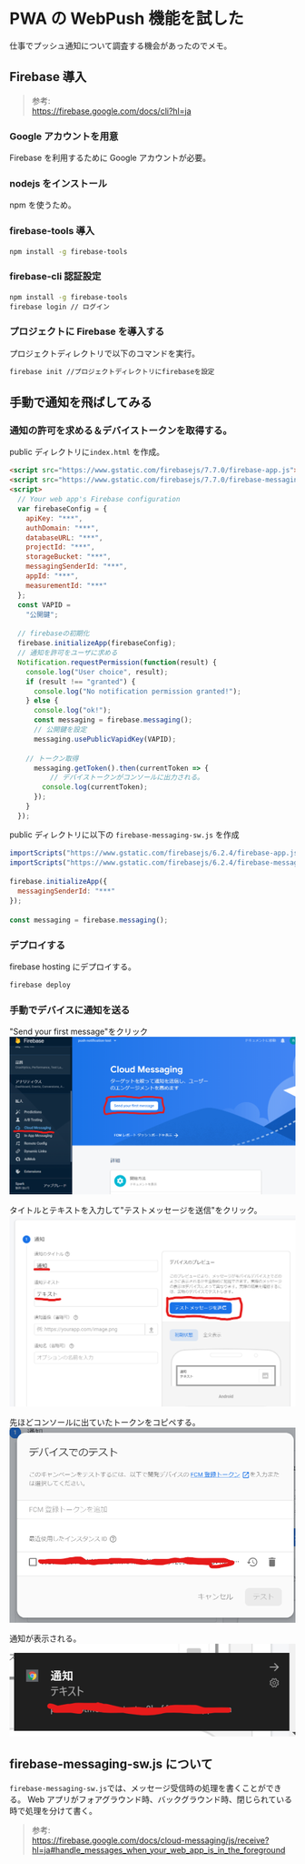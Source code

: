 # PWA の WebPush 機能を試した

仕事でプッシュ通知について調査する機会があったのでメモ。

## Firebase 導入

> 参考:  
> https://firebase.google.com/docs/cli?hl=ja

### Google アカウントを用意

Firebase を利用するために Google アカウントが必要。

### nodejs をインストール

npm を使うため。

### firebase-tools 導入

```sh
npm install -g firebase-tools
```

### firebase-cli 認証設定

```sh
npm install -g firebase-tools
firebase login // ログイン
```

### プロジェクトに Firebase を導入する

プロジェクトディレクトリで以下のコマンドを実行。

```sh
firebase init //プロジェクトディレクトリにfirebaseを設定
```

## 手動で通知を飛ばしてみる

### 通知の許可を求める＆デバイストークンを取得する。

public ディレクトリに`index.html` を作成。

```html
<script src="https://www.gstatic.com/firebasejs/7.7.0/firebase-app.js"></script>
<script src="https://www.gstatic.com/firebasejs/7.7.0/firebase-messaging.js"></script>
<script>
  // Your web app's Firebase configuration
  var firebaseConfig = {
    apiKey: "***",
    authDomain: "***",
    databaseURL: "***",
    projectId: "***",
    storageBucket: "***",
    messagingSenderId: "***",
    appId: "***",
    measurementId: "***"
  };
  const VAPID =
    "公開鍵";

  // firebaseの初期化
  firebase.initializeApp(firebaseConfig);
  // 通知を許可をユーザに求める
  Notification.requestPermission(function(result) {
    console.log("User choice", result);
    if (result !== "granted") {
      console.log("No notification permission granted!");
    } else {
      console.log("ok!");
      const messaging = firebase.messaging();
      // 公開鍵を設定
      messaging.usePublicVapidKey(VAPID);

    // トークン取得
      messaging.getToken().then(currentToken => {
          // デバイストークンがコンソールに出力される。
        console.log(currentToken);
      });
    }
  });
```

public ディレクトリに以下の `firebase-messaging-sw.js` を作成

```javascript
importScripts("https://www.gstatic.com/firebasejs/6.2.4/firebase-app.js");
importScripts("https://www.gstatic.com/firebasejs/6.2.4/firebase-messaging.js");

firebase.initializeApp({
  messagingSenderId: "***"
});

const messaging = firebase.messaging();
```

### デプロイする

firebase hosting にデプロイする。

```sh
firebase deploy
```

### 手動でデバイスに通知を送る

"Send your first message"をクリック
![alt](./web-push-hands-on-1.png)

タイトルとテキストを入力して"テストメッセージを送信"をクリック。
![alt](./web-push-hands-on-2.png)

先ほどコンソールに出ていたトークンをコピペする。
![alt](./web-push-hands-on-3.png)

通知が表示される。
![alt](./web-push-hands-on-4.png)

## firebase-messaging-sw.js について

`firebase-messaging-sw.js`では、メッセージ受信時の処理を書くことができる。
Web アプリがフォアグラウンド時、バックグラウンド時、閉じられている時で処理を分けて書く。

> 参考:  
> https://firebase.google.com/docs/cloud-messaging/js/receive?hl=ja#handle_messages_when_your_web_app_is_in_the_foreground
